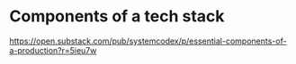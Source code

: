 # Components of a tech stack

https://open.substack.com/pub/systemcodex/p/essential-components-of-a-production?r=5ieu7w
